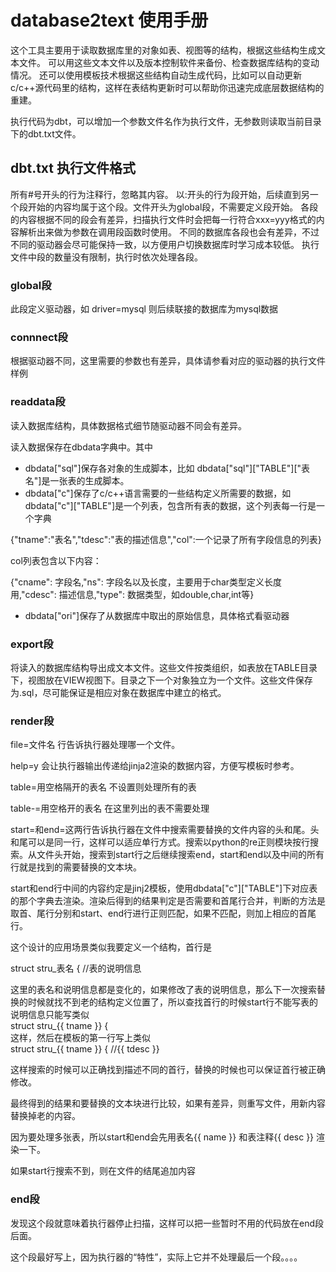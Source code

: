 # database2text 使用手册

这个工具主要用于读取数据库里的对象如表、视图等的结构，根据这些结构生成文本文件。
可以用这些文本文件以及版本控制软件来备份、检查数据库结构的变动情况。
还可以使用模板技术根据这些结构自动生成代码，比如可以自动更新c/c++源代码里的结构，这样在表结构更新时可以帮助你迅速完成底层数据结构的重建。

执行代码为dbt，可以增加一个参数文件名作为执行文件，无参数则读取当前目录下的dbt.txt文件。

## dbt.txt 执行文件格式
所有#号开头的行为注释行，忽略其内容。
以:开头的行为段开始，后续直到另一个段开始的内容均属于这个段。文件开头为global段，不需要定义段开始。
各段的内容根据不同的段会有差异，扫描执行文件时会把每一行符合xxx=yyy格式的内容解析出来做为参数在调用段函数时使用。
不同的数据库各段也会有差异，不过不同的驱动器会尽可能保持一致，以方便用户切换数据库时学习成本较低。
执行文件中段的数量没有限制，执行时依次处理各段。

### global段
此段定义驱动器，如
driver=mysql
则后续联接的数据库为mysql数据

### connnect段
根据驱动器不同，这里需要的参数也有差异，具体请参看对应的驱动器的执行文件样例

### readdata段
读入数据库结构，具体数据格式细节随驱动器不同会有差异。

读入数据保存在dbdata字典中。其中
* dbdata["sql"]保存各对象的生成脚本，比如 dbdata["sql"]["TABLE"]["表名"]是一张表的生成脚本。
* dbdata["c"]保存了c/c++语言需要的一些结构定义所需要的数据，如 dbdata["c"]["TABLE"]是一个列表，包含所有表的数据，这个列表每一行是一个字典

{"tname":"表名","tdesc":"表的描述信息","col":一个记录了所有字段信息的列表}
	
col列表包含以下内容：

{"cname": 字段名,"ns": 字段名以及长度，主要用于char类型定义长度用,"cdesc": 描述信息,"type": 数据类型，如double,char,int等}
	
* dbdata["ori"]保存了从数据库中取出的原始信息，具体格式看驱动器

### export段
将读入的数据库结构导出成文本文件。这些文件按类组织，如表放在TABLE目录下，视图放在VIEW视图下。目录之下一个对象独立为一个文件。这些文件保存为.sql，尽可能保证是相应对象在数据库中建立的格式。

### render段
file=文件名 行告诉执行器处理哪一个文件。

help=y 会让执行器输出传递给jinja2渲染的数据内容，方便写模板时参考。

table=用空格隔开的表名 不设置则处理所有的表

table-=用空格开的表名 在这里列出的表不需要处理

start=和end=这两行告诉执行器在文件中搜索需要替换的文件内容的头和尾。头和尾可以是同一行，这样可以适应单行方式。搜索以python的re正则模块按行搜索。从文件头开始，搜索到start行之后继续搜索end，start和end以及中间的所有行就是找到的需要替换的文本块。

start和end行中间的内容约定是jinj2模板，使用dbdata["c"]["TABLE"]下对应表的那个字典去渲染。渲染后得到的结果判定是否需要和首尾行合并，判断的方法是取首、尾行分别和start、end行进行正则匹配，如果不匹配，则加上相应的首尾行。

这个设计的应用场景类似我要定义一个结构，首行是

struct stru_表名 {	//表的说明信息

这里的表名和说明信息都是变化的，如果修改了表的说明信息，那么下一次搜索替换的时候就找不到老的结构定义位置了，所以查找首行的时候start行不能写表的说明信息只能写类似  
struct stru_{{ tname }} {  
这样，然后在模板的第一行写上类似  
struct stru_{{ tname }} {	//{{ tdesc }}
	
这样搜索的时候可以正确找到描述不同的首行，替换的时候也可以保证首行被正确修改。

最终得到的结果和要替换的文本块进行比较，如果有差异，则重写文件，用新内容替换掉老的内容。

因为要处理多张表，所以start和end会先用表名{{ name }} 和表注释{{ desc }} 渲染一下。

如果start行搜索不到，则在文件的结尾追加内容

### end段
发现这个段就意味着执行器停止扫描，这样可以把一些暂时不用的代码放在end段后面。

这个段最好写上，因为执行器的“特性”，实际上它并不处理最后一个段。。。。
